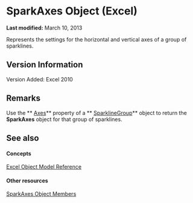 
# SparkAxes Object (Excel)

 **Last modified:** March 10, 2013

Represents the settings for the horizontal and vertical axes of a group of sparklines.

## Version Information

Version Added: Excel 2010 


## Remarks

Use the  ** [Axes](9692d9bb-e5f5-860f-d9b4-264ff7ada6b2.md)** property of a ** [SparklineGroup](cc694d97-a3d3-3473-2e37-0ede67b97680.md)** object to return the **SparkAxes** object for that group of sparklines.


## See also


#### Concepts


 [Excel Object Model Reference](11ea8598-8a20-92d5-f98b-0da04263bf2c.md)
#### Other resources


 [SparkAxes Object Members](0b900e96-187c-04ff-e78b-d664c322c2c5.md)

